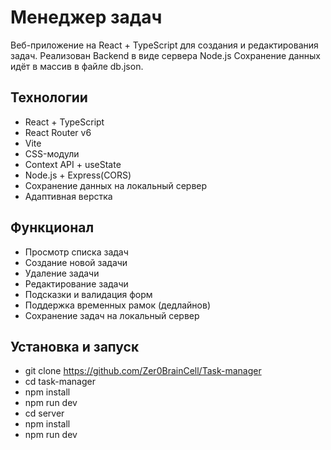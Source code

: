 # Менеджер задач

Веб-приложение на React + TypeScript для создания и редактирования задач. Реализован Backend в виде сервера Node.js Сохранение данных идёт в массив в файле db.json.
## Технологии

- React + TypeScript
- React Router v6
- Vite
- CSS-модули
- Context API + useState
- Node.js + Express(CORS)
- Сохранение данных на локальный сервер
- Адаптивная верстка
## Функционал

- Просмотр списка задач
- Создание новой задачи
- Удаление задачи
- Редактирование задачи
- Подсказки и валидация форм
- Поддержка временных рамок (дедлайнов)
- Сохранение задач на локальный сервер
## Установка и запуск
- git clone https://github.com/Zer0BrainCell/Task-manager
- cd task-manager
- npm install
- npm run dev
- cd server
- npm install
- npm run dev